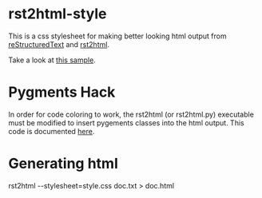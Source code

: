 # rst2html-style

This is a css stylesheet for making better looking html output from [reStructuredText](http://docutils.sourceforge.net/rst.html) and [rst2html](http://docutils.sourceforge.net/docs/user/tools.html#rst2html-py).

Take a look at [this sample](https://cskeeters.github.io/rst2html-style/doc.html).

# Pygments Hack

In order for code coloring to work, the rst2html (or rst2html.py) executable must be modified to insert pygements classes into the html output.  This code is documented [here](http://stackoverflow.com/a/14880062/319894).

# Generating html

  rst2html --stylesheet=style.css doc.txt > doc.html

